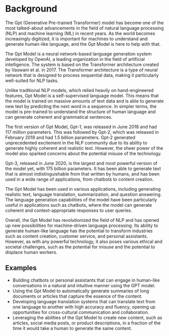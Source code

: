 # Background

The Gpt (Generative Pre-trained Transformer) model has become one of the most talked-about advancements in the field of natural language processing (NLP) and machine learning (ML) in recent years. As the world becomes increasingly digitized, it is important for machines to understand and generate human-like language, and the Gpt Model is here to help with that.

The Gpt Model is a neural network-based language generation system developed by OpenAI, a leading organization in the field of artificial intelligence. The system is based on the Transformer architecture created by Vaswani et al. in 2017. The Transformer architecture is a type of neural network that is designed to process sequential data, making it particularly well-suited for NLP tasks.

Unlike traditional NLP models, which relied heavily on hand-engineered features, Gpt Model is a self-supervised language model. This means that the model is trained on massive amounts of text data and is able to generate new text by predicting the next word in a sequence. In simpler terms, the model is pre-trained to understand the structure of human language and can generate coherent and grammatical sentences.

The first version of Gpt Model, Gpt-1, was released in June 2018 and had 117 million parameters. This was followed by Gpt-2, which was released in February 2019 and had 1.5 billion parameters. Gpt-2 generated unprecedented excitement in the NLP community due to its ability to generate highly coherent and realistic text. However, the sheer power of the model also sparked concerns about the potential misuse of the technology.

Gpt-3, released in June 2020, is the largest and most powerful version of the model yet, with 175 billion parameters. It has been able to generate text that is almost indistinguishable from that written by humans, and has been used in a wide range of applications, from chatbots to content creation.

The Gpt Model has been used in various applications, including generating realistic text, language translation, summarization, and question answering. The language generation capabilities of the model have been particularly useful in applications such as chatbots, where the model can generate coherent and context-appropriate responses to user queries.

Overall, the Gpt Model has revolutionized the field of NLP and has opened up new possibilities for machine-driven language processing. Its ability to generate human-like language has the potential to transform industries such as content creation, customer service, and personal assistants. However, as with any powerful technology, it also poses various ethical and societal challenges, such as the potential for misuse and the potential to displace human workers.

## Examples

- Building chatbots or personal assistants that can engage in human-like conversations in a natural and intuitive manner using the GPT model.
- Using the Gpt Model to automatically generate summaries of long documents or articles that capture the essence of the content.
- Developing language translation systems that can translate text from one language to another with high accuracy and fluency, opening up opportunities for cross-cultural communication and collaboration.
- Leveraging the abilities of the Gpt Model to create new content, such as articles, social media posts, or product descriptions, in a fraction of the time it would take a human to generate the same content.
